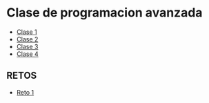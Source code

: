 # Clase de programacion avanzada

- [Clase 1](clase_1/)
- [Clase 2](clase_2/)
- [Clase 3](clase_3/)
- [Clase 4](clase_4/)

## RETOS

- [Reto 1 ](RETO(busqueda_de_articulo).ipynb)